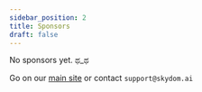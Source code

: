 ```yaml
---
sidebar_position: 2
title: Sponsors
draft: false
---
```


No sponsors yet. ಥ_ಥ

Go on our [main site](https://monolith.skydom.ai/) or contact `support@skydom.ai`
